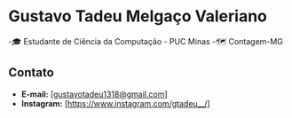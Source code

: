 
# Gustavo Tadeu Melgaço Valeriano


-🎓 Estudante de Ciência da Computação - PUC Minas
-🗺 Contagem-MG


## Contato

- **E-mail:** [gustavotadeu1318@gmail.com]
- **Instagram:**  [https://www.instagram.com/gtadeu__/]



